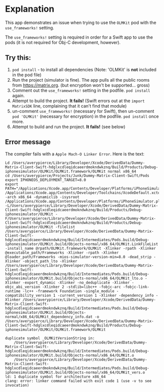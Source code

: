 # Explanation

This app demonstrates an issue when trying to use the `OLMKit` pod with the `use_frameworks!` setting.

The `use_frameworks!` setting is required in order for a Swift app to use the pods (it is not required for Obj-C development, however).

## Try this:

1. `pod install` - to install all dependencies (Note: 'OLMKit' is **not** included in the pod file)
2. Run the project (simulator is fine). The app pulls all the public rooms from https://matrix.org. (but encryption won't be supported... gross)
3. Comment out the `use_frameworks!` setting in the podfile. `pod install` again.
4. Attempt to build the project. **It fails!** (Swift errors out at the `import MatrixSDK` line, complaining that it can't find that module)
5. un-comment `use_frameworks!` (necessary for Swift), then un-comment `pod 'OLMKit'` (necessary for encryption) in the podfile. `pod install` once more.
6. Attempt to build and run the project. **It fails!** (see below)

## Error message

The compiler fails with a `Apple Mach-O Linker Error`. Here is the text:

    Ld /Users/averypierce/Library/Developer/Xcode/DerivedData/Dummy-Matrix-Client-Swift-hdglxcdleqidcaeerdmokndwkznq/Build/Products/Debug-iphonesimulator/OLMKit/OLMKit.framework/OLMKit normal x86_64
    cd /Users/averypierce/Projects/Junk/Dummy-Matrix-Client-Swift/Pods
    export IPHONEOS_DEPLOYMENT_TARGET=8.0
    export PATH="/Applications/Xcode.app/Contents/Developer/Platforms/iPhoneSimulator.platform/Developer/usr/bin:/Applications/Xcode.app/Contents/Developer/usr/bin:/usr/local/bin:/usr/bin:/bin:/usr/sbin:/sbin"
    /Applications/Xcode.app/Contents/Developer/Toolchains/XcodeDefault.xctoolchain/usr/bin/clang++ -arch x86_64 -dynamiclib -isysroot /Applications/Xcode.app/Contents/Developer/Platforms/iPhoneSimulator.platform/Developer/SDKs/iPhoneSimulator10.2.sdk -L/Users/averypierce/Library/Developer/Xcode/DerivedData/Dummy-Matrix-Client-Swift-hdglxcdleqidcaeerdmokndwkznq/Build/Products/Debug-iphonesimulator/OLMKit -F/Users/averypierce/Library/Developer/Xcode/DerivedData/Dummy-Matrix-Client-Swift-hdglxcdleqidcaeerdmokndwkznq/Build/Products/Debug-iphonesimulator/OLMKit -filelist /Users/averypierce/Library/Developer/Xcode/DerivedData/Dummy-Matrix-Client-Swift-hdglxcdleqidcaeerdmokndwkznq/Build/Intermediates/Pods.build/Debug-iphonesimulator/OLMKit.build/Objects-normal/x86_64/OLMKit.LinkFileList -install_name @rpath/OLMKit.framework/OLMKit -Xlinker -rpath -Xlinker @executable_path/Frameworks -Xlinker -rpath -Xlinker @loader_path/Frameworks -mios-simulator-version-min=8.0 -dead_strip -Xlinker -object_path_lto -Xlinker /Users/averypierce/Library/Developer/Xcode/DerivedData/Dummy-Matrix-Client-Swift-hdglxcdleqidcaeerdmokndwkznq/Build/Intermediates/Pods.build/Debug-iphonesimulator/OLMKit.build/Objects-normal/x86_64/OLMKit_lto.o -Xlinker -export_dynamic -Xlinker -no_deduplicate -Xlinker -objc_abi_version -Xlinker 2 -stdlib=libc++ -fobjc-arc -fobjc-link-runtime -lc++ -framework Foundation -single_module -compatibility_version 1 -current_version 1 -Xlinker -dependency_info -Xlinker /Users/averypierce/Library/Developer/Xcode/DerivedData/Dummy-Matrix-Client-Swift-hdglxcdleqidcaeerdmokndwkznq/Build/Intermediates/Pods.build/Debug-iphonesimulator/OLMKit.build/Objects-normal/x86_64/OLMKit_dependency_info.dat -o /Users/averypierce/Library/Developer/Xcode/DerivedData/Dummy-Matrix-Client-Swift-hdglxcdleqidcaeerdmokndwkznq/Build/Products/Debug-iphonesimulator/OLMKit/OLMKit.framework/OLMKit

    duplicate symbol _OLMKitVersionString in:
        /Users/averypierce/Library/Developer/Xcode/DerivedData/Dummy-Matrix-Client-Swift-hdglxcdleqidcaeerdmokndwkznq/Build/Intermediates/Pods.build/Debug-iphonesimulator/OLMKit.build/Objects-normal/x86_64/OLMKit.o
        /Users/averypierce/Library/Developer/Xcode/DerivedData/Dummy-Matrix-Client-Swift-hdglxcdleqidcaeerdmokndwkznq/Build/Intermediates/Pods.build/Debug-iphonesimulator/OLMKit.build/Objects-normal/x86_64/OLMKit_vers.o
    ld: 1 duplicate symbol for architecture x86_64
    clang: error: linker command failed with exit code 1 (use -v to see invocation)
